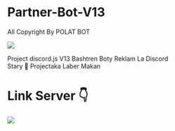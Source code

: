 # Partner-Bot-V13
All Copyright By POLAT BOT

<img src = "https://cdn.discordapp.com/attachments/837245653276950538/987346877634715688/unknown.png"></div>

Project discord.js V13
Bashtren Boty Reklam La Discord   
Stary 🌟 Projectaka Laber Makan











# Link Server 👇
<a href="https://discord.gg/devilstaff"><img src="https://cdn.discordapp.com/attachments/837245653276950538/987347490674208839/unknown.png"></a>
